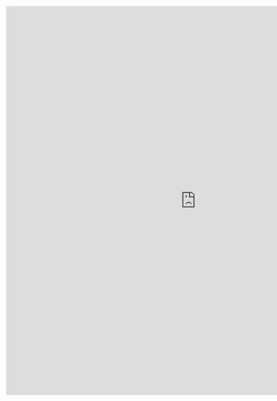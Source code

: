 <iframe src="https://docs.google.com/forms/d/e/1FAIpQLScPh18Kt7lxYovOJ2hVnQpQJSyCswYtvVrq5bfT-FLJtCuy-A/viewform?embedded=true" width="1024" height="1051" frameborder="0" marginheight="0" marginwidth="0">Loading...</iframe>
